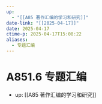 ```yaml
---
up:
  - "[[A85 著作汇编的学习和研究]]"
date-link: "[[2025-04-17]]"
date: 2025-04-17
ctime-p: 2025-04-17T15:08:22
aliases:
  - 专题汇编
---
```


# A851.6 专题汇编

- up: [[A85 著作汇编的学习和研究]]

